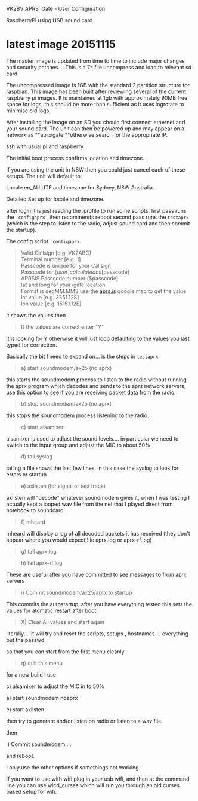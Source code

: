 VK2BV APRS iGate - User Configuration

RaspberryPi using USB sound card

 

# latest image 20151115

The master image is updated from time to time to include major changes and security patches. …This is a 7z file uncompress and load to relevant sd card.

The uncompressed image is 1GB with the standard 2 partition structure for raspbian. This image has been built after reviewing several of the current raspberry pi images. It is maintained at 1gb with approximately 90MB free space for logs, this should be more than sufficient as it uses logrotate to minimise old logs.

After installing the image on an SD you should first connect ethernet and your sound card. The unit can then be powered up and may appear on a network as **aprxigate **otherwise search for the appropriate IP.

ssh   with  usual  pi and raspberry

The initial boot process confirms location and timezone.

If you are using the unit in NSW then you could just cancel each of these setups. The unit will default to:

Locale en_AU.UTF and timezone for Sydney, NSW Australia.

Detailed Set up for locale and timezone.

after login it is just reading the .profile to run some scripts, first pass runs the ``` configaprx``` , then recommends reboot second pass runs the ```testaprx``` (which is the step to listen to the radio, adjust sound card and then commit the startup).

The config script...```configaprx```

> Valid Callsign [e.g. VK2ABC]  
> Terminal number [e.g. 1]  
> Passcode is unique for your Callsign  
> Passcode for [$user] calculated as [$passcode]  
> APRSIS Passcode number [$passcode]  
> lat and long for your igate location  
> Format is degMM.MMS  use the [aprs.is](http://aprs.is/) google map to get the value  
> lat value [e.g. 3351.12S]  
> lon value [e.g. 15151.12E]  


it shows the values then

> If the values are correct enter "Y"  

it is looking for   Y  otherwise it will just loop defaulting to the values you last typed for correction.


Basically the bit I need to expand on... is the steps in ```testaprx```

> a) start soundmodem/ax25 (no aprx)  

this starts the soundmodem process to listen to the radio without running the aprx program which decodes and sends to the aprs network servers, use this option to see if you are receiving packet data from the radio.

> b) stop soundmodem/ax25 (no aprx)  

this stops the soundmodem process listening to the radio.

> c) start alsamixer  

alsamixer is used to adjust the sound levels.... in particular we need to switch to the input group and adjust the MIC to about 50%

> d) tail syslog  

tailing a file shows the last few lines, in this case the syslog to look for errors or startup

> e) axlisten (for signal or test track)  

axlisten will "decode" whatever soundmodem gives it, when I was testing I actually kept a looped wav file from the net that I played direct from notebook to soundcard.

> f) mheard  

mheard will display a log of all decoded packets it has received (they don't appear where you would expect!! ie aprx.log or aprx-rf.log)

> g) tail aprx.log  

> h) tail aprx-rf.log  

These are useful after you have committed to see messages to from aprx servers

> i) Commit soundmodem/ax25/aprx to startup   

This commits the autostartup, after you have everything tested this sets the values for atomatic restart after boot.

> X) Clear All values and start again  

literally.... it will try and reset the scripts, setups , hostnames ... everything but the passwd

so that you can start from the first menu cleanly.

> q) quit this menu  

for a new build I use 

 c) alsamixer to adjust the MIC in to 50%

 a) start soundmodem noaprx

 e) start axlisten

  then try to generate and/or listen on radio or listen to a wav file.

then 

i) Commit soundmodem....

and reboot.

I only use the other options if somethings not working.

If you want to use with wifi plug in your usb wifi, and then at the command line you can use wicd_curses     which will run you through an old curses based setup for wifi.


